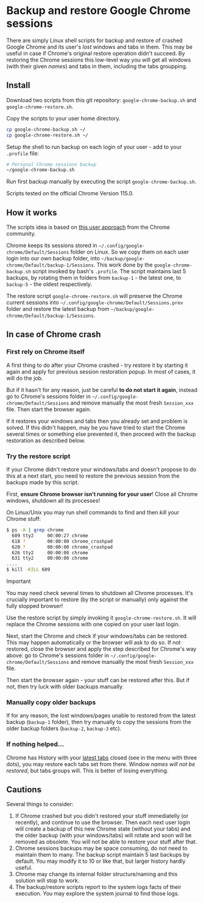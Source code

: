 # Backup and restore Google Chrome sessions

There are simply Linux shell scripts for backup and restore of crashed Google Chrome and its user's _lost_ windows and tabs in them. This may be useful in case if Chrome's original restore operation didn't succeed. By restoring the Chrome sessions this low-level way you will get all windows (with their given _names_) and tabs in them, including the tabs groupping.

## Install

Download two scripts from this git repository: `google-chrome-backup.sh` and `google-chrome-restore.sh`.

Copy the scripts to your user home directory.
```bash
cp google-chrome-backup.sh ~/
cp google-chrome-restore.sh ~/

```

Setup the shell to run backup on each login of your user - add to your `.profile` file:
```bash
# Personal Chrome sessions backup
~/google-chrome-backup.sh

``` 

Run first backup manually by executing the script `google-chrome-backup.sh`.

Scripts tested on the official Chrome Version 115.0.

## How it works

The scripts idea is based on [this user approach](https://support.google.com/chrome/thread/81479649?hl=en&msgid=98191223) from the Chrome community.

Chrome keeps its sessions stored in `~/.config/google-chrome/Default/Sessions` folder on Linux. So we copy them on each user login into our own backup folder, into  `~/backup/google-chrome/Default/backup-1/Sessions`. This work done by the `google-chrome-backup.sh` script invoked by bash's `.profile`. The script maintains last 5 backups, by rotating them in folders from `backup-1` - the latest one, to `backup-5` - the oldest respectively.

The restore script `google-chrome-restore.sh` will preserve the Chrome current sessions into `~/.config/google-chrome/Default/Sessions.prev` folder and restore the latest backup from `~/backup/google-chrome/Default/backup-1/Sessions`.

## In case of Chrome crash

### First rely on Chrome itself

A first thing to do after your Chrome crashed - try restore it by starting it again and apply for previous session restoration popup. In most of cases, it will do the job.

But if it hasn't for any reason, just be careful __to do not start it again__, instead go to Chrome's sessions folder in `~/.config/google-chrome/Default/Sessions` and remove manually the most fresh `Session_xxx` file. Then start the browser again. 

If it restores your windows and tabs then you already set and problem is solved. If this didn't happen, may be you have tried to start the Chrome several times or something else prevented it, then proceed with the backup restoration as described below.

### Try the restore script

If your Chrome didn't restore your windows/tabs and doesn't propose to do this at a next start, you need to restore the previous session from the backups made by this script. 

First, __ensure Chrome browser isn't running for your user__! Close all Chrome windows, shutdown all its processes!

On Linux/Unix you may run shell commands to find and then *kill* your Chrome stuff:
```bash
$ ps -A | grep chrome
  609 tty2     00:00:27 chrome
  618 ?        00:00:00 chrome_crashpad
  620 ?        00:00:00 chrome_crashpad
  626 tty2     00:00:00 chrome
  631 tty2     00:00:00 chrome
....
$ kill -KILL 609
``` 

> [!IMPORTANT] 
> You may need check several times to shutdown all Chrome processes.
> It's crucially important to restore (by the script or manually) only against the fully stopped browser!

Use the restore script by simply invoking it `google-chrome-restore.sh`. It will replace the Chrome sessions with one copied on your user last login. 

Next, start the Chrome and check if your windows/tabs can be restored. This may happen automatically or the browser will ask to do so. If not restored, close the browser and apply the step described for Chrome's way above: go to Chrome's sessions folder in `~/.config/google-chrome/Default/Sessions` and remove manually the most fresh `Session_xxx` file. 

Then start the browser again - your stuff can be restored after this. But if not, then try luck with older backups manually.

### Manually copy older backups
 
If for any reason, the lost windows/pages unable to restored from the latest backup (`backup-1` folder), then try manually to copy the sessions from the older backup folders (`backup-2`, `backup-3` etc).

### If nothing helped...

Chrome has History with your [latest tabs](https://blog.google/products/chrome/restore-browser-tabs/) closed (see in the menu with three dots), you may restore each tabs set from there. Window _names will not be restored_, but tabs groups will. This is better of losing everything.

## Cautions

Several things to consider:

1. If Chrome crashed but you didn't restored your stuff immediatelly (or recently), and continue to use the browser. Then each next user login will create a backup of this new Chrome state (without your tabs) and the older backup (with your windows/tabs) will rotate and soon will be removed as obsolete. You will not be able to restore your stuff after that.
2. Chrome sessions backups may be space consuming, do not need to maintain them to many. The backup script maintain 5 last backups by default. You may modify it to 10 or like that, but larger history hardly useful.
3. Chrome may change its internal folder structure/naming and this solution will stop to work.
4. The backup/restore scripts report to the system logs facts of their execution. You may explore the system journal to find those logs. 
